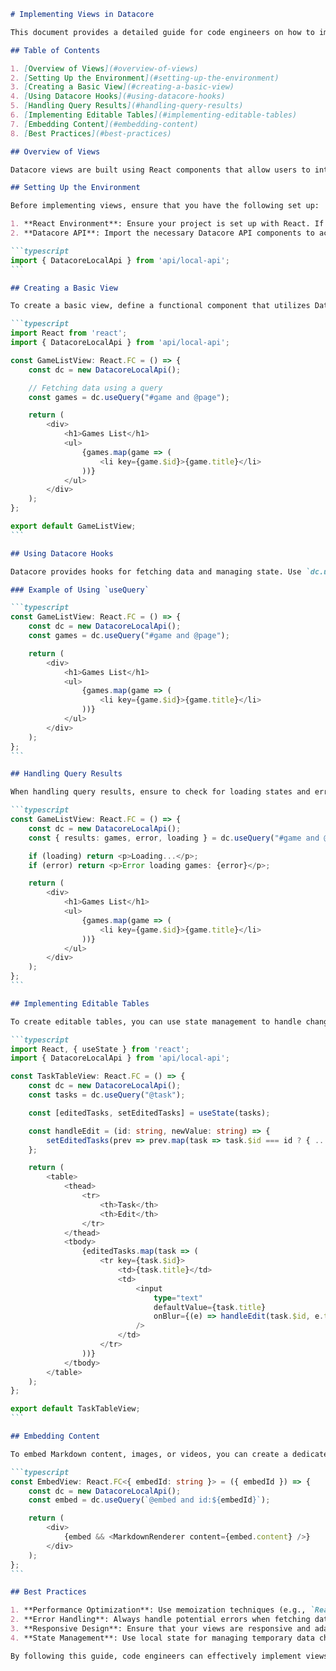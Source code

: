 

````markdown
# Implementing Views in Datacore

This document provides a detailed guide for code engineers on how to implement views in Datacore, focusing on the new React-based architecture. It covers the necessary components, hooks, and best practices for creating dynamic and interactive views that leverage Datacore's querying capabilities.

## Table of Contents

1. [Overview of Views](#overview-of-views)
2. [Setting Up the Environment](#setting-up-the-environment)
3. [Creating a Basic View](#creating-a-basic-view)
4. [Using Datacore Hooks](#using-datacore-hooks)
5. [Handling Query Results](#handling-query-results)
6. [Implementing Editable Tables](#implementing-editable-tables)
7. [Embedding Content](#embedding-content)
8. [Best Practices](#best-practices)

## Overview of Views

Datacore views are built using React components that allow users to interact with and manipulate data from their Markdown files. The views can display data in various formats, such as tables, lists, and embeds, and support live updates when the underlying data changes.

## Setting Up the Environment

Before implementing views, ensure that you have the following set up:

1. **React Environment**: Ensure your project is set up with React. If you are using Datacore, it should already be configured.
2. **Datacore API**: Import the necessary Datacore API components to access querying and data manipulation functionalities.

```typescript
import { DatacoreLocalApi } from 'api/local-api';
```

## Creating a Basic View

To create a basic view, define a functional component that utilizes Datacore's querying capabilities. Here’s an example of a simple view that fetches and displays a list of games tagged with `#game`.

```typescript
import React from 'react';
import { DatacoreLocalApi } from 'api/local-api';

const GameListView: React.FC = () => {
    const dc = new DatacoreLocalApi();

    // Fetching data using a query
    const games = dc.useQuery("#game and @page");

    return (
        <div>
            <h1>Games List</h1>
            <ul>
                {games.map(game => (
                    <li key={game.$id}>{game.title}</li>
                ))}
            </ul>
        </div>
    );
};

export default GameListView;
```

## Using Datacore Hooks

Datacore provides hooks for fetching data and managing state. Use `dc.useQuery()` to run queries and automatically update the view when the data changes.

### Example of Using `useQuery`

```typescript
const GameListView: React.FC = () => {
    const dc = new DatacoreLocalApi();
    const games = dc.useQuery("#game and @page");

    return (
        <div>
            <h1>Games List</h1>
            <ul>
                {games.map(game => (
                    <li key={game.$id}>{game.title}</li>
                ))}
            </ul>
        </div>
    );
};
```

## Handling Query Results

When handling query results, ensure to check for loading states and errors. You can enhance user experience by providing feedback during data fetching.

```typescript
const GameListView: React.FC = () => {
    const dc = new DatacoreLocalApi();
    const { results: games, error, loading } = dc.useQuery("#game and @page");

    if (loading) return <p>Loading...</p>;
    if (error) return <p>Error loading games: {error}</p>;

    return (
        <div>
            <h1>Games List</h1>
            <ul>
                {games.map(game => (
                    <li key={game.$id}>{game.title}</li>
                ))}
            </ul>
        </div>
    );
};
```

## Implementing Editable Tables

To create editable tables, you can use state management to handle changes in the data. Here’s an example of how to implement an editable table for tasks.

```typescript
import React, { useState } from 'react';
import { DatacoreLocalApi } from 'api/local-api';

const TaskTableView: React.FC = () => {
    const dc = new DatacoreLocalApi();
    const tasks = dc.useQuery("@task");

    const [editedTasks, setEditedTasks] = useState(tasks);

    const handleEdit = (id: string, newValue: string) => {
        setEditedTasks(prev => prev.map(task => task.$id === id ? { ...task, title: newValue } : task));
    };

    return (
        <table>
            <thead>
                <tr>
                    <th>Task</th>
                    <th>Edit</th>
                </tr>
            </thead>
            <tbody>
                {editedTasks.map(task => (
                    <tr key={task.$id}>
                        <td>{task.title}</td>
                        <td>
                            <input
                                type="text"
                                defaultValue={task.title}
                                onBlur={(e) => handleEdit(task.$id, e.target.value)}
                            />
                        </td>
                    </tr>
                ))}
            </tbody>
        </table>
    );
};

export default TaskTableView;
```

## Embedding Content

To embed Markdown content, images, or videos, you can create a dedicated component that renders the content based on the data fetched from Datacore.

```typescript
const EmbedView: React.FC<{ embedId: string }> = ({ embedId }) => {
    const dc = new DatacoreLocalApi();
    const embed = dc.useQuery(`@embed and id:${embedId}`);

    return (
        <div>
            {embed && <MarkdownRenderer content={embed.content} />}
        </div>
    );
};
```

## Best Practices

1. **Performance Optimization**: Use memoization techniques (e.g., `React.memo`) to prevent unnecessary re-renders.
2. **Error Handling**: Always handle potential errors when fetching data to improve user experience.
3. **Responsive Design**: Ensure that your views are responsive and adapt to different screen sizes.
4. **State Management**: Use local state for managing temporary data changes, and ensure to sync with Datacore when necessary.

By following this guide, code engineers can effectively implement views in Datacore, leveraging its powerful querying capabilities and enhancing the user experience within the Obsidian application.
````




